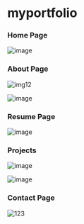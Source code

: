 # myportfolio

<h3>Home Page</h3>

![image](https://user-images.githubusercontent.com/62123995/162426537-7383b818-09bd-4cce-a8ee-a98237729650.png)

<h3>About Page</h3>

![img12](https://user-images.githubusercontent.com/62123995/162427903-08d7e75d-1c44-4d23-a6e9-6d87a64a8a34.jpeg)

![image](https://user-images.githubusercontent.com/62123995/162426761-52ffc9e6-a522-4773-89dc-02dea7f0a7d8.png)

<h3>Resume Page</h3>

![image](https://user-images.githubusercontent.com/62123995/162426805-dcb5105b-55d6-4b6c-abe3-7cf1eb753419.png)

<h3>Projects </h3>

![image](https://user-images.githubusercontent.com/62123995/162426833-6e794707-3139-47c0-98e7-7d24b3490094.png)

![image](https://user-images.githubusercontent.com/62123995/162428294-8c331458-eab5-40ac-abaf-ff900ebff605.png)



<h3>Contact Page</h3>

![123](https://user-images.githubusercontent.com/62123995/162428183-cfe4b12c-a240-4254-8ccd-b208540340d6.jpeg)

